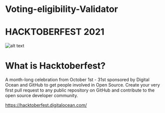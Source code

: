 # Voting-eligibility-Validator 
# HACKTOBERFEST 2021

![alt text](https://user-images.githubusercontent.com/50463866/135718788-5e4b1937-6593-47db-b6d8-789d89f39097.png)

# What is Hacktoberfest?

A month-long celebration from October 1st - 31st sponsored by Digital Ocean and GitHub to get people involved in Open Source. Create your very first pull request to any public repository on GitHub and contribute to the open source developer community.

https://hacktoberfest.digitalocean.com/

